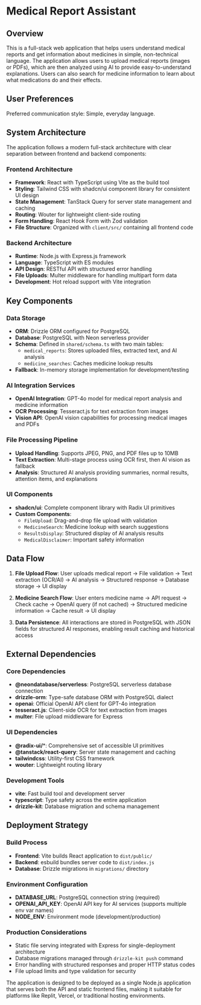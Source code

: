 # Medical Report Assistant

## Overview

This is a full-stack web application that helps users understand medical reports and get information about medicines in simple, non-technical language. The application allows users to upload medical reports (images or PDFs), which are then analyzed using AI to provide easy-to-understand explanations. Users can also search for medicine information to learn about what medications do and their effects.

## User Preferences

Preferred communication style: Simple, everyday language.

## System Architecture

The application follows a modern full-stack architecture with clear separation between frontend and backend components:

### Frontend Architecture
- **Framework**: React with TypeScript using Vite as the build tool
- **Styling**: Tailwind CSS with shadcn/ui component library for consistent UI design
- **State Management**: TanStack Query for server state management and caching
- **Routing**: Wouter for lightweight client-side routing
- **Form Handling**: React Hook Form with Zod validation
- **File Structure**: Organized with `client/src/` containing all frontend code

### Backend Architecture
- **Runtime**: Node.js with Express.js framework
- **Language**: TypeScript with ES modules
- **API Design**: RESTful API with structured error handling
- **File Uploads**: Multer middleware for handling multipart form data
- **Development**: Hot reload support with Vite integration

## Key Components

### Data Storage
- **ORM**: Drizzle ORM configured for PostgreSQL
- **Database**: PostgreSQL with Neon serverless provider
- **Schema**: Defined in `shared/schema.ts` with two main tables:
  - `medical_reports`: Stores uploaded files, extracted text, and AI analysis
  - `medicine_searches`: Caches medicine lookup results
- **Fallback**: In-memory storage implementation for development/testing

### AI Integration Services
- **OpenAI Integration**: GPT-4o model for medical report analysis and medicine information
- **OCR Processing**: Tesseract.js for text extraction from images
- **Vision API**: OpenAI vision capabilities for processing medical images and PDFs

### File Processing Pipeline
- **Upload Handling**: Supports JPEG, PNG, and PDF files up to 10MB
- **Text Extraction**: Multi-stage process using OCR first, then AI vision as fallback
- **Analysis**: Structured AI analysis providing summaries, normal results, attention items, and explanations

### UI Components
- **shadcn/ui**: Complete component library with Radix UI primitives
- **Custom Components**: 
  - `FileUpload`: Drag-and-drop file upload with validation
  - `MedicineSearch`: Medicine lookup with search suggestions
  - `ResultsDisplay`: Structured display of AI analysis results
  - `MedicalDisclaimer`: Important safety information

## Data Flow

1. **File Upload Flow**: User uploads medical report → File validation → Text extraction (OCR/AI) → AI analysis → Structured response → Database storage → UI display

2. **Medicine Search Flow**: User enters medicine name → API request → Check cache → OpenAI query (if not cached) → Structured medicine information → Cache result → UI display

3. **Data Persistence**: All interactions are stored in PostgreSQL with JSON fields for structured AI responses, enabling result caching and historical access

## External Dependencies

### Core Dependencies
- **@neondatabase/serverless**: PostgreSQL serverless database connection
- **drizzle-orm**: Type-safe database ORM with PostgreSQL dialect
- **openai**: Official OpenAI API client for GPT-4o integration
- **tesseract.js**: Client-side OCR for text extraction from images
- **multer**: File upload middleware for Express

### UI Dependencies
- **@radix-ui/***: Comprehensive set of accessible UI primitives
- **@tanstack/react-query**: Server state management and caching
- **tailwindcss**: Utility-first CSS framework
- **wouter**: Lightweight routing library

### Development Tools
- **vite**: Fast build tool and development server
- **typescript**: Type safety across the entire application
- **drizzle-kit**: Database migration and schema management

## Deployment Strategy

### Build Process
- **Frontend**: Vite builds React application to `dist/public/`
- **Backend**: esbuild bundles server code to `dist/index.js`
- **Database**: Drizzle migrations in `migrations/` directory

### Environment Configuration
- **DATABASE_URL**: PostgreSQL connection string (required)
- **OPENAI_API_KEY**: OpenAI API key for AI services (supports multiple env var names)
- **NODE_ENV**: Environment mode (development/production)

### Production Considerations
- Static file serving integrated with Express for single-deployment architecture
- Database migrations managed through `drizzle-kit push` command
- Error handling with structured responses and proper HTTP status codes
- File upload limits and type validation for security

The application is designed to be deployed as a single Node.js application that serves both the API and static frontend files, making it suitable for platforms like Replit, Vercel, or traditional hosting environments.